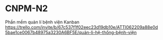 # CNPM-N2
Phần mềm quản lí bệnh viện
Kanban https://trello.com/invite/b/67c537f1f02eec23d19db10e/ATTI062209a88e0d5bae1ce0067b48975a3230A6BF5E/quản-li-hệ-thống-bệnh-viện
